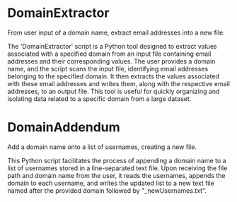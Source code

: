 # DomainExtractor
From user input of a domain name, extract email addresses into a new file. 

The 'DomainExtractor' script is a Python tool designed to extract values associated with a specified domain from an input file containing email addresses and their corresponding values. The user provides a domain name, and the script scans the input file, identifying email addresses belonging to the specified domain. It then extracts the values associated with these email addresses and writes them, along with the respective email addresses, to an output file. This tool is useful for quickly organizing and isolating data related to a specific domain from a large dataset.

# DomainAddendum
Add a domain name onto a list of usernames, creating a new file. 

This Python script facilitates the process of appending a domain name to a list of usernames stored in a line-separated text file. Upon receiving the file path and domain name from the user, it reads the usernames, appends the domain to each username, and writes the updated list to a new text file named after the provided domain followed by "_newUsernames.txt".
